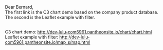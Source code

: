 Dear Bernard,<br>
The first link is the C3 chart demo based on the company product database. <br>
The second is the Leaflet example with fliter.<br>

<br>C3 chart demo: http://dev-lulu-com5961.pantheonsite.io/chart/chart.html
<br>Leaflet example with fliter: http://dev-lulu-com5961.pantheonsite.io/map_s/map.html
